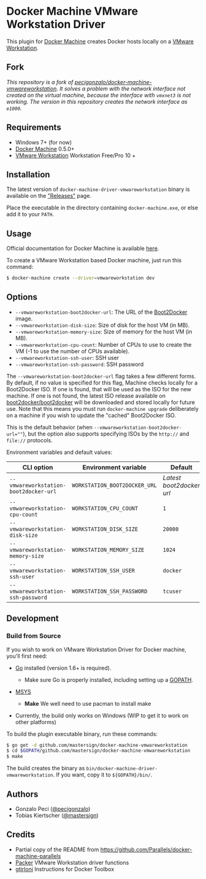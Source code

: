 # Docker Machine VMware Workstation Driver

This plugin for [Docker Machine](https://docs.docker.com/machine/) creates
Docker hosts locally on a [VMware
Workstation](https://www.vmware.com/products/workstation).

## Fork

_This repository is a fork of [pecigonzalo/docker-machine-vmwareworkstation](https://github.com/pecigonzalo/docker-machine-vmwareworkstation).
It solves a problem with the network interface not created on the virtual machine,
because the interface with `vmxnet3` is not working.
The version in this repository creates the network interface as `e1000`._

## Requirements

* Windows 7+ (for now)
* [Docker Machine](https://docs.docker.com/machine/) 0.5.0+
* [VMware Workstation](https://www.vmware.com/products/workstation) Workstation Free/Pro 10 +

## Installation

The latest version of `docker-machine-driver-vmwareworkstation` binary is
available on the
["Releases"](https://github.com/mastersign/docker-machine-vmwareworkstation/releases)
page.

Place the executable in the directory containing `docker-machine.exe`, or else
add it to your `PATH`.

## Usage

Official documentation for Docker Machine is available
[here](https://docs.docker.com/machine/).

To create a VMware Workstation based Docker machine, just run this
command:

```bash
$ docker-machine create --driver=vmwareworkstation dev
```

## Options

 - `--vmwareworkstation-boot2docker-url`: The URL of the [Boot2Docker](https://github.com/boot2docker/boot2docker) image.
 - `--vmwareworkstation-disk-size`: Size of disk for the host VM (in MB).
 - `--vmwareworkstation-memory-size`: Size of memory for the host VM (in MB).
 - `--vmwareworkstation-cpu-count`: Number of CPUs to use to create the VM (-1 to use the number of CPUs available).
 - `--vmwareworkstation-ssh-user`: SSH user
 - `--vmwareworkstation-ssh-password`: SSH password

The `--vmwareworkstation-boot2docker-url` flag takes a few different forms. By
default, if no value is specified for this flag, Machine checks locally for a
Boot2Docker ISO. If one is found, that will be used as the ISO for the new
machine. If one is not found, the latest ISO release available on
[boot2docker/boot2docker](https://github.com/boot2docker/boot2docker) will be
downloaded and stored locally for future use. Note that this means you must run
`docker-machine upgrade` deliberately on a machine if you wish to update the
"cached" Boot2Docker ISO.

This is the default behavior (when `--vmwareworkstation-boot2docker-url=""`),
but the option also supports specifying ISOs by the `http://` and `file://`
protocols.

Environment variables and default values:

| CLI option                            | Environment variable          | Default                  |
|---------------------------------------|-------------------------------|--------------------------|
| `--vmwareworkstation-boot2docker-url` | `WORKSTATION_BOOT2DOCKER_URL` | *Latest boot2docker url* |
| `--vmwareworkstation-cpu-count`       | `WORKSTATION_CPU_COUNT`       | `1`                      |
| `--vmwareworkstation-disk-size`       | `WORKSTATION_DISK_SIZE`       | `20000`                  |
| `--vmwareworkstation-memory-size`     | `WORKSTATION_MEMORY_SIZE`     | `1024`                   |
| `--vmwareworkstation-ssh-user`        | `WORKSTATION_SSH_USER`        | `docker`                 |
| `--vmwareworkstation-ssh-password`    | `WORKSTATION_SSH_PASSWORD`    | `tcuser`                 |

## Development

### Build from Source

If you wish to work on VMware Workstation Driver for Docker machine, you'll
first need:

* [Go](http://www.golang.org) installed (version 1.6+ is required).
  * Make sure Go is properly installed, including setting up a [GOPATH](http://golang.org/doc/code.html#GOPATH).

* [MSYS](https://msys2.github.io/)
  * **Make** We well need to use pacman to install make

* Currently, the build only works on Windows (WIP to get it to work on
  other platforms)

To build the plugin executable binary, run these commands:

```bash
$ go get -d github.com/mastersign/docker-machine-vmwareworkstation
$ cd $GOPATH/github.com/mastersign/docker-machine-vmwareworkstation
$ make
```

The build creates the binary as `bin/docker-machine-driver-vmwareworkstation`. If you want, copy it to `${GOPATH}/bin/`.

## Authors

* Gonzalo Peci ([@pecigonzalo](https://github.com/pecigonzalo))
* Tobias Kiertscher ([@mastersign](https://github.com/mastersign))

## Credits

* Partial copy of the README from https://github.com/Parallels/docker-machine-parallels
* [Packer](https://packer.io) VMware Workstation driver functions
* [gtirloni](https://github.com/gtirloni) Instructions for Docker Toolbox
